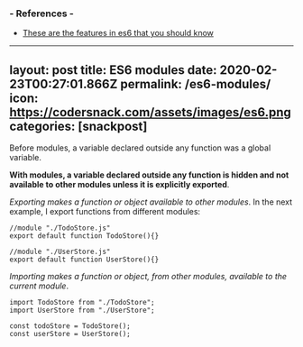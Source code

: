
### - References -

- [These are the features in es6 that you should know](https://www.freecodecamp.org/news/these-are-the-features-in-es6-that-you-should-know-1411194c71cb/)

---
layout: post
title:  ES6 modules
date:   2020-02-23T00:27:01.866Z
permalink: /es6-modules/
icon: https://codersnack.com/assets/images/es6.png
categories: [snackpost]
---
Before modules, a variable declared outside any function was a global variable.

**With modules, a variable declared outside any function is hidden and not available to other modules unless it is explicitly exported**.

*Exporting makes a function or object available to other modules*. In the next example, I export functions from different modules:

```
//module "./TodoStore.js"
export default function TodoStore(){}

//module "./UserStore.js"
export default function UserStore(){}
```

*Importing makes a function or object, from other modules, available to the current module*.

```
import TodoStore from "./TodoStore";
import UserStore from "./UserStore";

const todoStore = TodoStore();
const userStore = UserStore();
```